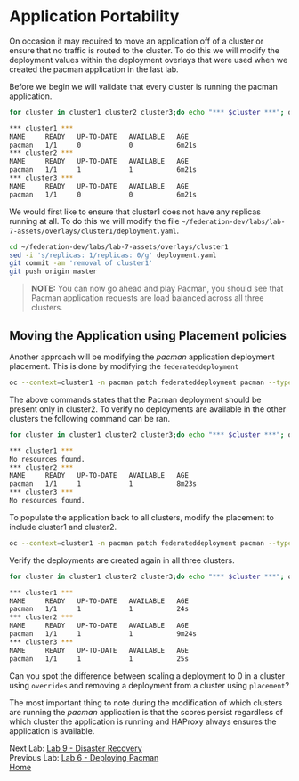 # Application Portability
On occasion it may required to move an application off of a cluster or ensure that no traffic is routed to the cluster. To do this we will modify the deployment values within the deployment overlays that were used when we created the pacman application in the last lab.

Before we begin we will validate that every cluster is running the pacman application.
~~~sh
for cluster in cluster1 cluster2 cluster3;do echo "*** $cluster ***"; oc get deployment --context $cluster -n pacman;done

*** cluster1 ***
NAME     READY   UP-TO-DATE   AVAILABLE   AGE
pacman   1/1     0            0           6m21s
*** cluster2 ***
NAME     READY   UP-TO-DATE   AVAILABLE   AGE
pacman   1/1     1            1           6m21s
*** cluster3 ***
NAME     READY   UP-TO-DATE   AVAILABLE   AGE
pacman   1/1     0            0           6m21s
~~~

We would first like to ensure that cluster1 does not have any replicas running at all. To do this we will modify the file `~/federation-dev/labs/lab-7-assets/overlays/cluster1/deployment.yaml`.

~~~sh
cd ~/federation-dev/labs/lab-7-assets/overlays/cluster1
sed -i 's/replicas: 1/replicas: 0/g' deployment.yaml
git commit -am 'removal of cluster1'
git push origin master
~~~

> **NOTE:** You can now go ahead and play Pacman, you should see that Pacman application requests are load balanced across all three clusters.

## Moving the Application using Placement policies

Another approach will be modifying the *pacman* application deployment placement. This is done by modifying the `federateddeployment`
~~~sh
oc --context=cluster1 -n pacman patch federateddeployment pacman --type=merge -p '{"spec":{"placement":{"clusters": [{"name":"cluster2"}]}}}'
~~~

The above commands states that the Pacman deployment should be present only in cluster2. To verify no deployments
are available in the other clusters the following command can be ran.

~~~sh
for cluster in cluster1 cluster2 cluster3;do echo "*** $cluster ***"; oc get deployment --context $cluster -n pacman;done

*** cluster1 ***
No resources found.
*** cluster2 ***
NAME     READY   UP-TO-DATE   AVAILABLE   AGE
pacman   1/1     1            1           8m23s
*** cluster3 ***
No resources found.
~~~

To populate the application back to all clusters, modify the placement to include cluster1 and cluster2.
~~~sh
oc --context=cluster1 -n pacman patch federateddeployment pacman --type=merge -p '{"spec":{"placement":{"clusters": [{"name":"cluster1"}, {"name":"cluster2"}, {"name":"cluster3"}]}}}'
~~~

Verify the deployments are created again in all three clusters.

~~~sh
for cluster in cluster1 cluster2 cluster3;do echo "*** $cluster ***"; oc get deployment --context $cluster -n pacman;done

*** cluster1 ***
NAME     READY   UP-TO-DATE   AVAILABLE   AGE
pacman   1/1     1            1           24s
*** cluster2 ***
NAME     READY   UP-TO-DATE   AVAILABLE   AGE
pacman   1/1     1            1           9m24s
*** cluster3 ***
NAME     READY   UP-TO-DATE   AVAILABLE   AGE
pacman   1/1     1            1           25s
~~~

Can you spot the difference between scaling a deployment to 0 in a cluster using `overrides` and removing a deployment from a cluster using `placement`?

The most important thing to note during the modification of which clusters are running the
*pacman* application is that the scores persist regardless of which cluster the application is running and HAProxy always ensures the application is available.

Next Lab: [Lab 9 - Disaster Recovery](./9.md)<br>
Previous Lab: [Lab 6 - Deploying Pacman](./6.md)<br>
[Home](./README.md)
